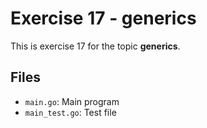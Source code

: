 # Exercise 17 - generics

This is exercise 17 for the topic **generics**.

## Files
- `main.go`: Main program
- `main_test.go`: Test file

